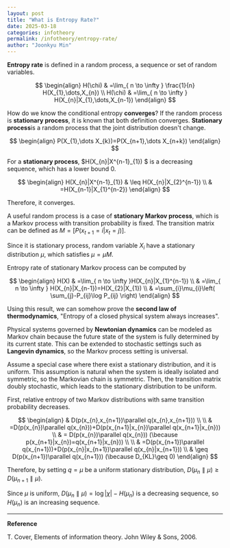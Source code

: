 ```yaml
---
layout: post
title: "What is Entropy Rate?"
date: 2025-03-18
categories: infotheory
permalink: /infotheory/entropy-rate/
author: "Joonkyu Min"
---
```



**Entropy rate** is defined in a random process, a sequence or set of random variables.

$$
\begin{align}
H(\chi) & =\lim_{ n \to \infty } \frac{1}{n} H(X_{1},\dots,X_{n}) \\
H(\chi) & =\lim_{ n \to \infty } H(X_{n}|X_{1},\dots,X_{n-1})
\end{align}
$$

How do we know the conditional entropy **converges**?
If the random process is **stationary process**, it is known that both definition converges.
**Stationary process**is a random process that the joint distribution doesn't change.

$$
\begin{align}
P(X_{1},\dots X_{k})=P(X_{n+1},\dots X_{n+k})
\end{align}
$$

For a **stationary process**, $H(X_{n}|X^{n-1}_{1}) $ is a decreasing sequence, which has a lower bound 0.

$$
\begin{align}
H(X_{n}|X^{n-1}_{1}) & \leq H(X_{n}|X_{2}^{n-1}) \\
 & =H(X_{n-1}|X_{1}^{n-2})
\end{align}
$$

Therefore, it converges.

A useful random process is a case of **stationary Markov process**, which is a Markov process with transition probability is fixed. 
The transition matrix can be defined as $M=[P(x_{t+1}=i|x_{t}=j)]$.

Since it is stationary process, random variable $X_{i}$ have a stationary distribution $\mu$, which satisfies $\mu=\mu M$.

Entropy rate of stationary Markov process can be computed by

$$
\begin{align}
H(X) & =\lim_{ n \to \infty }H(X_{n}|X_{1}^{n-1}) \\
 & =\lim_{ n \to \infty } H(X_{n}|X_{n-1})=H(X_{2}|X_{1}) \\
 & =\sum_{i}\mu_{i}\left( \sum_{j}-P_{ij}\log P_{ij} \right)
\end{align}
$$

Using this result, we can somehow prove the **second law of thermodynamics**, "Entropy of a closed physical system always increases".

Physical systems governed by **Newtonian dynamics** can be modeled as Markov chain because the future state of the system is fully determined by its current state.
This can be extended to stochastic settings such as **Langevin dynamics**, so the Markov process setting is universal.

Assume a special case where there exist a stationary distribution, and it is uniform.
This assumption is natural when the system is ideally isolated and symmetric, so the Markovian chain is symmetric. Then, the transition matrix doubly stochastic, which leads to the stationary distribution to be uniform.

First, relative entropy of two Markov distributions with same transition probability decreases.

$$
\begin{align}
 & D(p(x_{n},x_{n+1})\parallel q(x_{n},x_{n+1}))  \\ \\
 & =D(p(x_{n})\parallel q(x_{n}))+D(p(x_{n+1}|x_{n})\parallel q(x_{n+1}|x_{n}))  \\
& = D(p(x_{n})\parallel q(x_{n}))  (\because p(x_{n+1}|x_{n})=q(x_{n+1}|x_{n})) \\ \\
& =D(p(x_{n+1})\parallel q(x_{n+1}))+D(p(x_{n}|x_{n+1})\parallel q(x_{n}|x_{n+1})) \\
 & \geq D(p(x_{n+1})\parallel q(x_{n+1}))  (\because D_{KL}\geq 0)
\end{align}
$$

Therefore, by setting $q=\mu$ be a uniform stationary distribution, 
$D(\mu_{n}\parallel \mu)\geq D(\mu_{n+1}\parallel \mu)$.

Since $\mu$ is uniform, 
$D(\mu_{n}\parallel \mu)=\log|\chi|-H(\mu_{n})$ is a decreasing sequence, 
so $H(\mu_{n})$ is an increasing sequence.

---
**Reference**

T. Cover, Elements of information theory. John Wiley & Sons, 2006.

